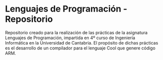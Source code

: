 # Lenguajes de Programación - Repositorio
Repositorio creado para la realización de las prácticas de la asignatura Lenguajes de Programación, impartida en 4º curso de Ingeniería Informática en la Universidad de Cantabria. El propósito de dichas prácticas es el desarrollo de un compilador para el lenguaje Cool que genere código ARM.
